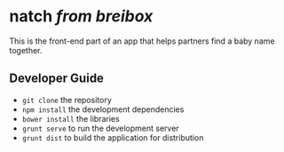 natch _from breibox_
====================

This is the front-end part of an app that helps partners find a baby name together.

Developer Guide
---------------

* `git clone` the repository
* `npm install` the development dependencies
* `bower install` the libraries
* `grunt serve` to run the development server
* `grunt dist` to build the application for distribution
